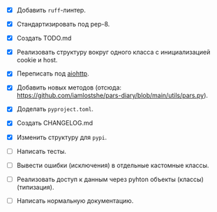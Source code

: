 - [x] Добавить `ruff`-линтер.

- [x] Стандартизировать под pep-8.

- [x] Создать TODO.md

- [x] Реализовать структуру вокруг одного класса с инициализацией cookie и host.

- [x] Переписать под [aiohttp](https://docs.aiohttp.org).

- [x] Добавить новых методов (отсюда: https://github.com/iamlostshe/pars-diary/blob/main/utils/pars.py).

- [x] Доделать `pyproject.toml`.

- [x] Создать CHANGELOG.md

- [x] Изменить структуру для `pypi`.

- [ ] Написать тесты.

- [ ] Вывести ошибки (исключения) в отдельные кастомные классы.

- [ ] Реализовать доступ к данным через pyhton объекты (классы) (типизация).

- [ ] Написать нормальную документацию.
